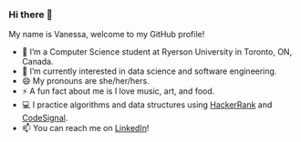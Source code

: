 ### Hi there 👋

My name is Vanessa, welcome to my GitHub profile!

- 🌱 I’m a Computer Science student at Ryerson University in Toronto, ON, Canada.
- 🔭 I’m currently interested in data science and software engineering.
- 😄 My pronouns are she/her/hers.
- ⚡ A fun fact about me is I love music, art, and food.
- 💻 I practice algorithms and data structures using [HackerRank](https://www.hackerrank.com/vanessa_landayan) and [CodeSignal](https://app.codesignal.com/profile/vanessaland).
- 📫 You can reach me on [LinkedIn](https://www.linkedin.com/in/vanessalandayan/)!

<!--
**vanessaland/vanessaland** is a ✨ _special_ ✨ repository because its `README.md` (this file) appears on your GitHub profile.

Here are some ideas to get you started:

- 🔭 I’m currently working on ...
- 🌱 I’m currently learning ...
- 👯 I’m looking to collaborate on ...
- 🤔 I’m looking for help with ...
- 💬 Ask me about ...
- 📫 How to reach me: ...
- 😄 Pronouns: ...
- ⚡ Fun fact: ...
-->

